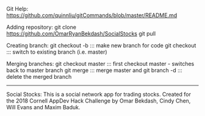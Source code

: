 Git Help: https://github.com/quinnliu/gitCommands/blob/master/README.md

Adding repository:
git clone https://github.com/OmarRyanBekdash/SocialStocks
git pull

Creating branch:
git checkout -b <new branch name> ::: make new branch for code
git checkout <existing branch name> ::: switch to existing branch (i.e. master)

Merging branches:
git checkout master ::: first checkout master - switches back to master branch
git merge <branch name> ::: merge master and <branch name>
git branch -d <branch name> ::: delete the merged branch

---------------------------------------------------------

Social Stocks:
This is a social network app for trading stocks.
Created for the 2018 Cornell AppDev Hack Challenge by Omar Bekdash, Cindy Chen, Will Evans and Maxim Baduk.
